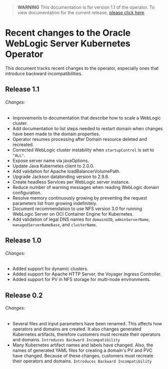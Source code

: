 > **WARNING** This documentation is for version 1.1 of the operator.  To view documentation for the current release, [please click here](/site).

# Recent changes to the Oracle WebLogic Server Kubernetes Operator

This document tracks recent changes to the operator, especially ones that introduce backward incompatibilities.

## Release 1.1

###### Changes:
* Improvements to documentation that describe how to scale a WebLogic cluster. 
* Add documentation to list steps needed to restart domain when changes have been made to the domain properties. 
* Operator resumes processing after Domain resource deleted and recreated.
* Corrected WebLogic cluster instability when `startupControl` is set to `"ALL"`.
* Expose server name via javaOptions.
* Update Java Kubernetes client to 2.0.0.
* Add validation for Apache loadBalancerVolumePath.
* Upgrade Jackson databinding version to 2.9.6.
* Create headless Services per WebLogic server instance.
* Reduce number of warning messages when reading WebLogic domain configuration.
* Resolve memory continuously growing by preventing the request parameters list from growing indefinitely.
* Document recommendation to use NFS version 3.0 for running WebLogic Server on OCI Container Engine for Kubernetes.
* Add validation of legal DNS names for `domainUID`, `adminServerName`, `managedServerNameBase`, and `clusterName`.

## Release 1.0

###### Changes:
* Added support for dynamic clusters. 
* Added support for Apache HTTP Server, the Voyager Ingress Controller.
* Added support for PV in NFS storage for multi-node environments.

## Release 0.2

###### Changes:
* Several files and input parameters have been renamed.  This affects how operators and domains are created.  It also changes generated Kubernetes artifacts, therefore customers must recreate their operators and domains.  `Introduces Backward Incompatibility`
* Many Kubernetes artifact names and labels have changed. Also, the names of generated YAML files for creating a domain's PV and PVC have changed.  Because of these changes, customers must recreate their operators and domains. `Introduces Backward Incompatibility`

